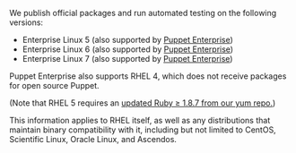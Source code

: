 We publish official packages and run automated testing on the following versions:

* Enterprise Linux 5 (also supported by [Puppet Enterprise][peinstall])
* Enterprise Linux 6 (also supported by [Puppet Enterprise][peinstall])
* Enterprise Linux 7 (also supported by [Puppet Enterprise][peinstall])

Puppet Enterprise also supports RHEL 4, which does not receive packages for open source Puppet.

(Note that RHEL 5 requires an [updated Ruby ≥ 1.8.7 from our yum repo.](/guides/puppetlabs_package_repositories.html))

This information applies to RHEL itself, as well as any distributions that maintain binary compatibility with it, including but not limited to CentOS, Scientific Linux, Oracle Linux, and Ascendos.

[peinstall]: /pe/latest/install_basic.html
<!-- When updating these, also edit guides/puppetlabs_package_repositories.markdown and add/delete the repo packages as needed. -->
